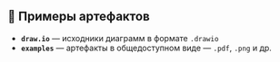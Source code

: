 ## 🧩 Примеры артефактов

- **`draw.io`** — исходники диаграмм в формате `.drawio`
- **`examples`** — артефакты в общедоступном виде — `.pdf`, `.png` и др.
